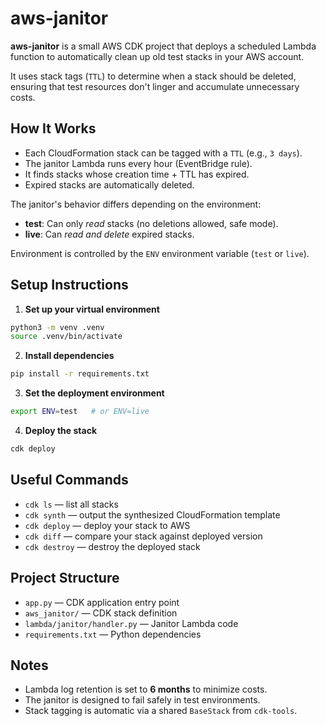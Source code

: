 # aws-janitor

**aws-janitor** is a small AWS CDK project that deploys a scheduled Lambda function to automatically clean up old test stacks in your AWS account.

It uses stack tags (`TTL`) to determine when a stack should be deleted, ensuring that test resources don't linger and accumulate unnecessary costs.


## How It Works

- Each CloudFormation stack can be tagged with a `TTL` (e.g., `3 days`).
- The janitor Lambda runs every hour (EventBridge rule).
- It finds stacks whose creation time + TTL has expired.
- Expired stacks are automatically deleted.

The janitor's behavior differs depending on the environment:

- **test**: Can only *read* stacks (no deletions allowed, safe mode).
- **live**: Can *read and delete* expired stacks.

Environment is controlled by the `ENV` environment variable (`test` or `live`).


## Setup Instructions

1. **Set up your virtual environment**

```bash
python3 -m venv .venv
source .venv/bin/activate
```

2. **Install dependencies**

```bash
pip install -r requirements.txt
```

3. **Set the deployment environment**

```bash
export ENV=test   # or ENV=live
```

4. **Deploy the stack**

```bash
cdk deploy
```


## Useful Commands

- `cdk ls` — list all stacks
- `cdk synth` — output the synthesized CloudFormation template
- `cdk deploy` — deploy your stack to AWS
- `cdk diff` — compare your stack against deployed version
- `cdk destroy` — destroy the deployed stack


## Project Structure

- `app.py` — CDK application entry point
- `aws_janitor/` — CDK stack definition
- `lambda/janitor/handler.py` — Janitor Lambda code
- `requirements.txt` — Python dependencies


## Notes

- Lambda log retention is set to **6 months** to minimize costs.
- The janitor is designed to fail safely in test environments.
- Stack tagging is automatic via a shared `BaseStack` from `cdk-tools`.


